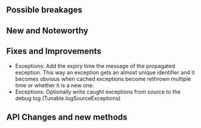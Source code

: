 ## Possible breakages


## New and Noteworthy

## Fixes and Improvements

  * Exceptions: Add the expiry time the message of the propagated exception. This way an exception gets an almost unique identifier and it becomes
    obvious when cached exceptions become rethrown multiple time or whether it is a new one.
  * Exceptions: Optionally write caught exceptions from source to the debug log (Tunable.logSourceExceptions)

## API Changes and new methods

 
